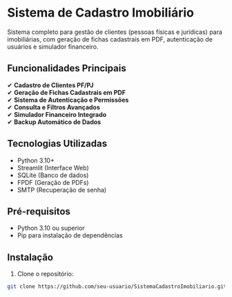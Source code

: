 # Sistema de Cadastro Imobiliário

Sistema completo para gestão de clientes (pessoas físicas e jurídicas) para imobiliárias, com geração de fichas cadastrais em PDF, autenticação de usuários e simulador financeiro.

## Funcionalidades Principais

✔ **Cadastro de Clientes PF/PJ**  
✔ **Geração de Fichas Cadastrais em PDF**  
✔ **Sistema de Autenticação e Permissões**  
✔ **Consulta e Filtros Avançados**  
✔ **Simulador Financeiro Integrado**  
✔ **Backup Automático de Dados**  

## Tecnologias Utilizadas

- Python 3.10+
- Streamlit (Interface Web)
- SQLite (Banco de dados)
- FPDF (Geração de PDFs)
- SMTP (Recuperação de senha)

## Pré-requisitos

- Python 3.10 ou superior
- Pip para instalação de dependências

## Instalação

1. Clone o repositório:
```bash
git clone https://github.com/seu-usuario/SistemaCadastroImobiliario.git
